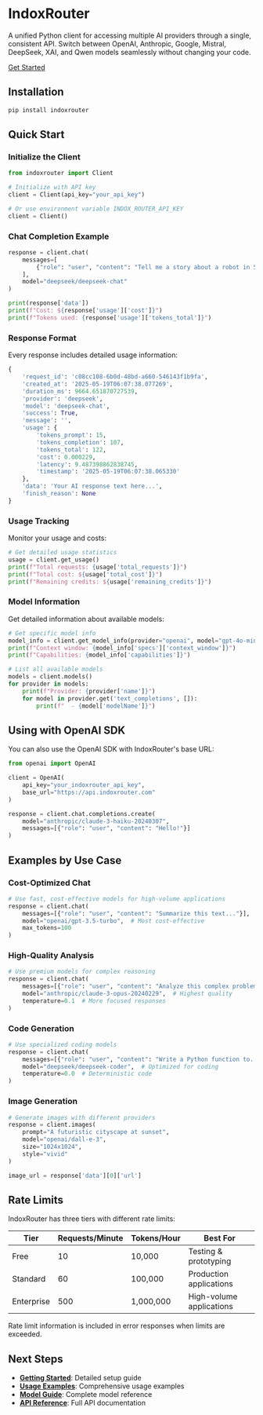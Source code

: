<div class="hero-section">
<h1>IndoxRouter</h1>
<p>A unified Python client for accessing multiple AI providers through a single, consistent API. Switch between OpenAI, Anthropic, Google, Mistral, DeepSeek, XAI, and Qwen models seamlessly without changing your code.</p>
<a href="getting-started/" class="cta-button">Get Started</a>
</div>

## Installation

```bash
pip install indoxrouter
```

## Quick Start

### Initialize the Client

```python
from indoxrouter import Client

# Initialize with API key
client = Client(api_key="your_api_key")

# Or use environment variable INDOX_ROUTER_API_KEY
client = Client()
```

### Chat Completion Example

```python
response = client.chat(
    messages=[
        {"role": "user", "content": "Tell me a story about a robot in 5 sentences."}
    ],
    model="deepseek/deepseek-chat"
)

print(response['data'])
print(f"Cost: ${response['usage']['cost']}")
print(f"Tokens used: {response['usage']['tokens_total']}")
```

### Response Format

Every response includes detailed usage information:

```python
{
    'request_id': 'c08cc108-6b0d-48bd-a660-546143f1b9fa',
    'created_at': '2025-05-19T06:07:38.077269',
    'duration_ms': 9664.651870727539,
    'provider': 'deepseek',
    'model': 'deepseek-chat',
    'success': True,
    'message': '',
    'usage': {
        'tokens_prompt': 15,
        'tokens_completion': 107,
        'tokens_total': 122,
        'cost': 0.000229,
        'latency': 9.487398862838745,
        'timestamp': '2025-05-19T06:07:38.065330'
    },
    'data': 'Your AI response text here...',
    'finish_reason': None
}
```

### Usage Tracking

Monitor your usage and costs:

```python
# Get detailed usage statistics
usage = client.get_usage()
print(f"Total requests: {usage['total_requests']}")
print(f"Total cost: ${usage['total_cost']}")
print(f"Remaining credits: ${usage['remaining_credits']}")
```

### Model Information

Get detailed information about available models:

```python
# Get specific model info
model_info = client.get_model_info(provider="openai", model="gpt-4o-mini")
print(f"Context window: {model_info['specs']['context_window']}")
print(f"Capabilities: {model_info['capabilities']}")

# List all available models
models = client.models()
for provider in models:
    print(f"Provider: {provider['name']}")
    for model in provider.get('text_completions', []):
        print(f"  - {model['modelName']}")
```

## Using with OpenAI SDK

You can also use the OpenAI SDK with IndoxRouter's base URL:

```python
from openai import OpenAI

client = OpenAI(
    api_key="your_indoxrouter_api_key",
    base_url="https://api.indoxrouter.com"
)

response = client.chat.completions.create(
    model="anthropic/claude-3-haiku-20240307",
    messages=[{"role": "user", "content": "Hello!"}]
)
```

## Examples by Use Case

### Cost-Optimized Chat

```python
# Use fast, cost-effective models for high-volume applications
response = client.chat(
    messages=[{"role": "user", "content": "Summarize this text..."}],
    model="openai/gpt-3.5-turbo",  # Most cost-effective
    max_tokens=100
)
```

### High-Quality Analysis

```python
# Use premium models for complex reasoning
response = client.chat(
    messages=[{"role": "user", "content": "Analyze this complex problem..."}],
    model="anthropic/claude-3-opus-20240229",  # Highest quality
    temperature=0.1  # More focused responses
)
```

### Code Generation

```python
# Use specialized coding models
response = client.chat(
    messages=[{"role": "user", "content": "Write a Python function to..."}],
    model="deepseek/deepseek-coder",  # Optimized for coding
    temperature=0.0  # Deterministic code
)
```

### Image Generation

```python
# Generate images with different providers
response = client.images(
    prompt="A futuristic cityscape at sunset",
    model="openai/dall-e-3",
    size="1024x1024",
    style="vivid"
)

image_url = response['data'][0]['url']
```

## Rate Limits

IndoxRouter has three tiers with different rate limits:

| Tier       | Requests/Minute | Tokens/Hour | Best For                 |
| ---------- | --------------- | ----------- | ------------------------ |
| Free       | 10              | 10,000      | Testing & prototyping    |
| Standard   | 60              | 100,000     | Production applications  |
| Enterprise | 500             | 1,000,000   | High-volume applications |

Rate limit information is included in error responses when limits are exceeded.

## Next Steps

- **[Getting Started](getting-started.md)**: Detailed setup guide
- **[Usage Examples](usage/basic-usage.md)**: Comprehensive usage examples
- **[Model Guide](usage/models.md)**: Complete model reference
- **[API Reference](api/client.md)**: Full API documentation
